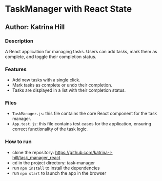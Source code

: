 # TaskManager with React State

## Author: Katrina Hill

### Description
A React application for managing tasks. Users can add tasks, mark them as complete, and toggle their completion status.

### Features
- Add new tasks with a single click.
- Mark tasks as complete or undo their completion.
- Tasks are displayed in a list with their completion status.

### Files
- `TaskManager.js`: this file contains the core React component for the task manager.
- `App.test.js`: this file contains test cases for the application, ensuring correct functionality of the task logic.

### How to run
- clone the repository: https://github.com/katrina-l-hill/task_manager_react
- cd in the project directory: task-manager
- run `npm install` to install the dependencies
- run `npm start` to launch the app in the browser